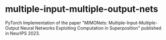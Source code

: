# multiple-input-multiple-output-nets
PyTorch Implementation of the paper "MIMONets: Multiple-Input-Multiple-Output Neural Networks Exploiting Computation in Superposition" published in NeurIPS 2023.
